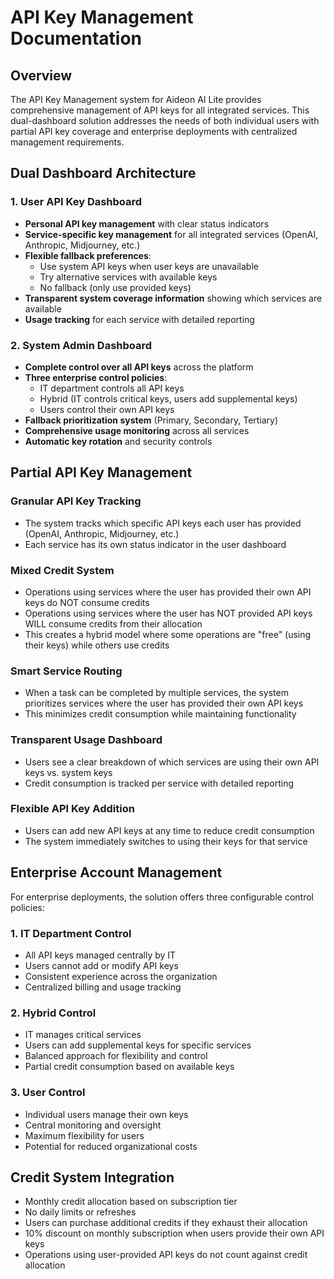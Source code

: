 # API Key Management Documentation

## Overview

The API Key Management system for Aideon AI Lite provides comprehensive management of API keys for all integrated services. This dual-dashboard solution addresses the needs of both individual users with partial API key coverage and enterprise deployments with centralized management requirements.

## Dual Dashboard Architecture

### 1. User API Key Dashboard

- **Personal API key management** with clear status indicators
- **Service-specific key management** for all integrated services (OpenAI, Anthropic, Midjourney, etc.)
- **Flexible fallback preferences**:
  - Use system API keys when user keys are unavailable
  - Try alternative services with available keys
  - No fallback (only use provided keys)
- **Transparent system coverage information** showing which services are available
- **Usage tracking** for each service with detailed reporting

### 2. System Admin Dashboard

- **Complete control over all API keys** across the platform
- **Three enterprise control policies**:
  - IT department controls all API keys
  - Hybrid (IT controls critical keys, users add supplemental keys)
  - Users control their own API keys
- **Fallback prioritization system** (Primary, Secondary, Tertiary)
- **Comprehensive usage monitoring** across all services
- **Automatic key rotation** and security controls

## Partial API Key Management

### Granular API Key Tracking
- The system tracks which specific API keys each user has provided (OpenAI, Anthropic, Midjourney, etc.)
- Each service has its own status indicator in the user dashboard

### Mixed Credit System
- Operations using services where the user has provided their own API keys do NOT consume credits
- Operations using services where the user has NOT provided API keys WILL consume credits from their allocation
- This creates a hybrid model where some operations are "free" (using their keys) while others use credits

### Smart Service Routing
- When a task can be completed by multiple services, the system prioritizes services where the user has provided their own API keys
- This minimizes credit consumption while maintaining functionality

### Transparent Usage Dashboard
- Users see a clear breakdown of which services are using their own API keys vs. system keys
- Credit consumption is tracked per service with detailed reporting

### Flexible API Key Addition
- Users can add new API keys at any time to reduce credit consumption
- The system immediately switches to using their keys for that service

## Enterprise Account Management

For enterprise deployments, the solution offers three configurable control policies:

### 1. IT Department Control
- All API keys managed centrally by IT
- Users cannot add or modify API keys
- Consistent experience across the organization
- Centralized billing and usage tracking

### 2. Hybrid Control
- IT manages critical services
- Users can add supplemental keys for specific services
- Balanced approach for flexibility and control
- Partial credit consumption based on available keys

### 3. User Control
- Individual users manage their own keys
- Central monitoring and oversight
- Maximum flexibility for users
- Potential for reduced organizational costs

## Credit System Integration

- Monthly credit allocation based on subscription tier
- No daily limits or refreshes
- Users can purchase additional credits if they exhaust their allocation
- 10% discount on monthly subscription when users provide their own API keys
- Operations using user-provided API keys do not count against credit allocation
